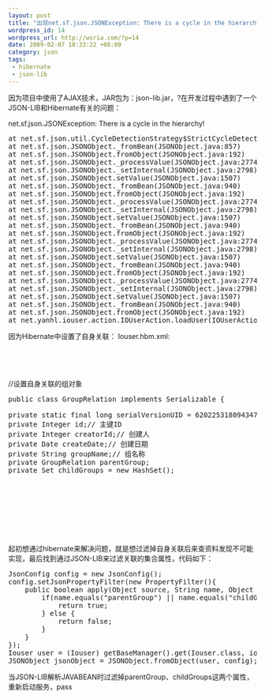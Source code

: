 ```yaml
--- 
layout: post
title: "出现net.sf.json.JSONException: There is a cycle in the hierarchy异常的解决办法"
wordpress_id: 14
wordpress_url: http://wsria.com/?p=14
date: 2009-02-07 18:33:22 +08:00
category: json
tags: 
 - hibernate
 - json-lib
---
```

因为项目中使用了AJAX技术，JAR包为：json-lib.jar，?在开发过程中遇到了一个JSON-LIB和Hibernate有关的问题：

net.sf.json.JSONException: There is a cycle in the hierarchy!

<!--more-->
<pre class="brush: java" line="1">
at net.sf.json.util.CycleDetectionStrategy$StrictCycleDetectionStrategy.handleRepeatedReferenceAsObject(CycleDetectionStrategy.java:97)
at net.sf.json.JSONObject._fromBean(JSONObject.java:857)
at net.sf.json.JSONObject.fromObject(JSONObject.java:192)
at net.sf.json.JSONObject._processValue(JSONObject.java:2774)
at net.sf.json.JSONObject._setInternal(JSONObject.java:2798)
at net.sf.json.JSONObject.setValue(JSONObject.java:1507)
at net.sf.json.JSONObject._fromBean(JSONObject.java:940)
at net.sf.json.JSONObject.fromObject(JSONObject.java:192)
at net.sf.json.JSONObject._processValue(JSONObject.java:2774)
at net.sf.json.JSONObject._setInternal(JSONObject.java:2798)
at net.sf.json.JSONObject.setValue(JSONObject.java:1507)
at net.sf.json.JSONObject._fromBean(JSONObject.java:940)
at net.sf.json.JSONObject.fromObject(JSONObject.java:192)
at net.sf.json.JSONObject._processValue(JSONObject.java:2774)
at net.sf.json.JSONObject._setInternal(JSONObject.java:2798)
at net.sf.json.JSONObject.setValue(JSONObject.java:1507)
at net.sf.json.JSONObject._fromBean(JSONObject.java:940)
at net.sf.json.JSONObject.fromObject(JSONObject.java:192)
at net.sf.json.JSONObject._processValue(JSONObject.java:2774)
at net.sf.json.JSONObject._setInternal(JSONObject.java:2798)
at net.sf.json.JSONObject.setValue(JSONObject.java:1507)
at net.sf.json.JSONObject._fromBean(JSONObject.java:940)
at net.sf.json.JSONObject.fromObject(JSONObject.java:192)
at net.yanhl.iouser.action.IOUserAction.loadUser(IOUserAction.java:142)
</pre>
因为Hibernate中设置了自身关联：
Iouser.hbm.xml:
<pre class="brush: xml" line="25">
<many-to-one name="group" class="net.yanhl.iouser.pojo.GroupRelation" lazy="false" cascade="none">
<column name="group_id" />
</many-to-one>
</pre>

//设置自身关联的组对象
<pre class="brush: java" line="5">
public class GroupRelation implements Serializable {

private static final long serialVersionUID = 6202253180943473205L;
private Integer id;// 主键ID
private Integer creatorId;// 创建人
private Date createDate;// 创建日期
private String groupName;// 组名称
private GroupRelation parentGroup;
private Set<GroupRelation> childGroups = new HashSet<GroupRelation>();
</pre>

<pre class="brush: xml" line="10">
<many-to-one name="parentGroup" column="parent_id" lazy="false"
class="net.yanhl.iouser.pojo.GroupRelation">
</many-to-one>

<set name="childGroups" cascade="save-update" inverse="true">
<key column="parent_id"></key>
<one-to-many class="net.yanhl.iouser.pojo.GroupRelation" />
</set>
</pre>

起初想通过hibernate来解决问题，就是想过滤掉自身关联后来查资料发现不可能实现，最后找到通过JSON-LIB来过滤关联的集合属性，代码如下：
<pre class="brush: java" line="56">
JsonConfig config = new JsonConfig();
config.setJsonPropertyFilter(new PropertyFilter(){
	public boolean apply(Object source, String name, Object value) {
		if(name.equals("parentGroup") || name.equals("childGroups")) {
			return true;
		} else {
			return false;
		}
	}
});
Iouser user = (Iouser) getBaseManager().get(Iouser.class, iouserId);
JSONObject jsonObject = JSONObject.fromObject(user, config);
</pre>

当JSON-LIB解析JAVABEAN时过滤掉parentGroup、childGroups这两个属性，重新启动服务，pass
